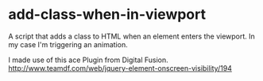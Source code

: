 add-class-when-in-viewport
==========================

A script that adds a class to HTML when an element enters the viewport.
In my case I'm triggering an animation.

I made use of this ace Plugin from Digital Fusion.
http://www.teamdf.com/web/jquery-element-onscreen-visibility/194